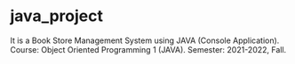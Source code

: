 # java_project
It is a Book Store Management System using JAVA (Console Application). 
Course: Object Oriented Programming 1 (JAVA).
Semester: 2021-2022, Fall.

